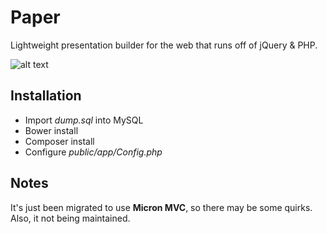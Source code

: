 # Paper

Lightweight presentation builder for the web that runs off of jQuery & PHP.

![alt text](https://github.com/joduplessis/paper/screenshot.jpg "Screenshot")

## Installation

- Import *dump.sql* into MySQL
- Bower install
- Composer install
- Configure *public/app/Config.php*

## Notes

It's just been migrated to use **Micron MVC**, so there may be some quirks. Also, it not being maintained.
